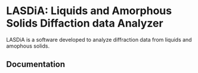 # LASDiA: Liquids and Amorphous Solids Diffaction data Analyzer

LASDiA is a software developed to analyze diffraction data from liquids and amophous solids.

## Documentation
